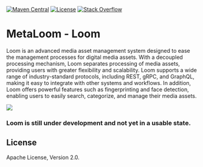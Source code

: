[![Maven Central](https://maven-badges.herokuapp.com/maven-central/com.github.metaloom.loom/loom/badge.svg)](https://maven-badges.herokuapp.com/maven-central/com.github.metaloom.loom/loom)
[![License](https://img.shields.io/:license-apache-brightgreen.svg)](http://www.apache.org/licenses/LICENSE-2.0.html)
[![Stack Overflow](https://img.shields.io/:stack%20overflow-metaloom-brightgreen.svg)](http://stackoverflow.com/questions/tagged/metaloom)

# MetaLoom - Loom

Loom is an advanced media asset management system designed to ease the management processes for digital media assets. With a decoupled processing mechanism, Loom separates processing of media assets, providing users with greater flexibility and scalability. Loom supports a wide range of industry-standard protocols, including REST, gRPC, and GraphQL, making it easy to integrate with other systems and workflows. In addition, Loom offers powerful features such as fingerprinting and face detection, enabling users to easily search, categorize, and manage their media assets.

[![](https://dcbadge.vercel.app/api/server/3Dy2SxKUtw)](https://discord.gg/3Dy2SxKUtw)

### **Loom is still under development and not yet in a usable state.**

## License

Apache License, Version 2.0.
